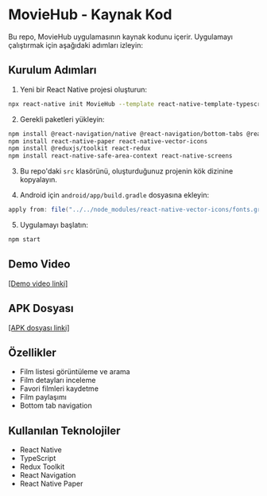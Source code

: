 # MovieHub - Kaynak Kod

Bu repo, MovieHub uygulamasının kaynak kodunu içerir. Uygulamayı çalıştırmak için aşağıdaki adımları izleyin:

## Kurulum Adımları

1. Yeni bir React Native projesi oluşturun:
```bash
npx react-native init MovieHub --template react-native-template-typescript
```

2. Gerekli paketleri yükleyin:
```bash
npm install @react-navigation/native @react-navigation/bottom-tabs @react-navigation/native-stack
npm install react-native-paper react-native-vector-icons
npm install @reduxjs/toolkit react-redux
npm install react-native-safe-area-context react-native-screens
```

3. Bu repo'daki `src` klasörünü, oluşturduğunuz projenin kök dizinine kopyalayın.

4. Android için `android/app/build.gradle` dosyasına ekleyin:
```gradle
apply from: file("../../node_modules/react-native-vector-icons/fonts.gradle")
```

5. Uygulamayı başlatın:
```bash
npm start
```

## Demo Video
[[Demo video linki]](https://github.com/furkandetseli/MovieHubProject/blob/main/minidemo.webm)

## APK Dosyası
[[APK dosyası linki]](https://github.com/furkandetseli/MovieHubProject/blob/main/app-release.apk)

## Özellikler
- Film listesi görüntüleme ve arama
- Film detayları inceleme
- Favori filmleri kaydetme
- Film paylaşımı
- Bottom tab navigation

## Kullanılan Teknolojiler
- React Native
- TypeScript
- Redux Toolkit
- React Navigation
- React Native Paper
